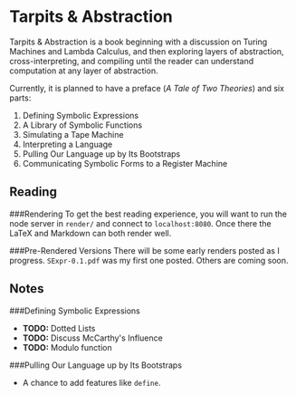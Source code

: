 Tarpits & Abstraction
=====================
Tarpits & Abstraction is a book beginning with a discussion on Turing Machines and Lambda Calculus, and then exploring layers of abstraction, cross-interpreting, and compiling until the reader can understand computation at any layer of abstraction.

Currently, it is planned to have a preface (*A Tale of Two Theories*) and six parts:

1. Defining Symbolic Expressions
2. A Library of Symbolic Functions
3. Simulating a Tape Machine
4. Interpreting a Language
5. Pulling Our Language up by Its Bootstraps
6. Communicating Symbolic Forms to a Register Machine

Reading
-------
###Rendering
To get the best reading experience, you will want to run the node server in `render/` and connect to `localhost:8080`. Once there the LaTeX and Markdown can both render well.

###Pre-Rendered Versions
There will be some early renders posted as I progress. `SExpr-0.1.pdf` was my first one posted. Others are coming soon.

Notes
-----
###Defining Symbolic Expressions
- __TODO:__ Dotted Lists
- __TODO:__ Discuss McCarthy's Influence
- __TODO:__ Modulo function

###Pulling Our Language up by Its Bootstraps
- A chance to add features like `define`.